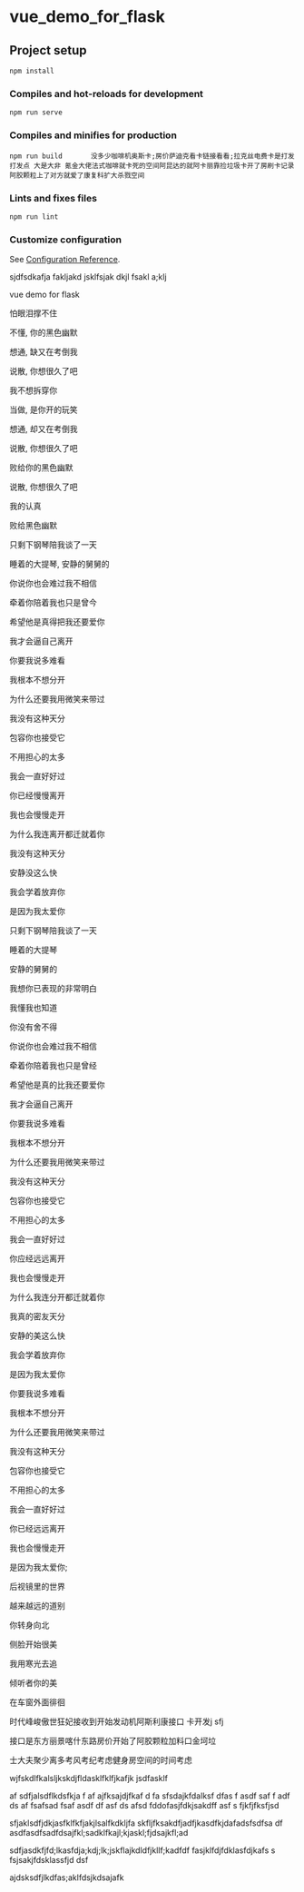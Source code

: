# vue_demo_for_flask

## Project setup
```
npm install
```

### Compiles and hot-reloads for development
```
npm run serve
```

### Compiles and minifies for production
```
npm run build       没多少咖啡机奥斯卡;房价萨迪克看卡链接看看;拉克丝电费卡是打发打发点 大是大非 氪金大佬法式咖啡就卡死的空间阿昆达的就阿卡丽靠捡垃圾卡开了房刷卡记录阿胶颗粒上了对方就爱了康复科扩大杀戮空间
```

### Lints and fixes files
```
npm run lint
```

### Customize configuration
See [Configuration Reference](https://cli.vuejs.org/config/).

sjdfsdkafja fakljakd jsklfsjak dkjl fsakl a;klj

vue demo for flask

怕眼泪撑不住

不懂, 你的黑色幽默

想通, 缺又在考倒我

说散, 你想很久了吧

我不想拆穿你

当做, 是你开的玩笑

想通, 却又在考倒我

说散, 你想很久了吧

败给你的黑色幽默

说散, 你想很久了吧

我的认真

败给黑色幽默

只剩下钢琴陪我谈了一天

睡着的大提琴, 安静的舅舅的

你说你也会难过我不相信

牵着你陪着我也只是曾今

希望他是真得把我还要爱你

我才会逼自己离开

你要我说多难看

我根本不想分开

为什么还要我用微笑来带过

我没有这种天分

包容你也接受它

不用担心的太多

我会一直好好过

你已经慢慢离开

我也会慢慢走开

为什么我连离开都迁就着你

我没有这种天分

安静没这么快

我会学着放弃你

是因为我太爱你

只剩下钢琴陪我谈了一天

睡着的大提琴

安静的舅舅的

我想你已表现的非常明白

我懂我也知道

你没有舍不得

你说你也会难过我不相信

牵着你陪着我也只是曾经

希望他是真的比我还要爱你

我才会逼自己离开

你要我说多难看

我根本不想分开

为什么还要我用微笑来带过

我没有这种天分

包容你也接受它

不用担心的太多

我会一直好好过

你应经远远离开

我也会慢慢走开

为什么我连分开都迁就着你

我真的密友天分

安静的美这么快

我会学着放弃你

是因为我太爱你

你要我说多难看

我根本不想分开

为什么还要我用微笑来带过

我没有这种天分

包容你也接受它

不用担心的太多

我会一直好好过

你已经远远离开

我也会慢慢走开

是因为我太爱你;

后视镜里的世界

越来越远的道别

你转身向北

侧脸开始很美

我用寒光去追

倾听者你的美

在车窗外面徘徊

时代峰峻傲世狂妃接收到开始发动机阿斯利康接口 卡开发j
sfj

接口是东方丽景喀什东路房价开始了阿胶颗粒加料口金坷垃


士大夫聚少离多考风考纪考虑健身房空间的时间考虑

wjfskdlfkalsljkskdjfldasklfklfjkafjk 
jsdfasklf

af
sdfjalsdflkdsfkja
f
af
ajfksajdjfkaf
d
fa
sfsdajkfdalksf
dfas
f
asdf
saf
f
adf
ds
af
fsafsad
fsaf
asdf
df
asf
ds
afsd
fddofasjfdkjsakdff
asf
s
fjkfjfksfjsd



sfjaklsdfjdkjasfklfkfjakjlsalfkdkljfa
skfljfksakdfjadfjkasdfkjdafadsfsdfsa
df
asdfasdfsadfdsajfkl;sadklfkajl;kjaskl;fjdsajkfl;ad


sdfjasdkfjfd;lkasfdja;kdj;lk;jskflajkdldfjkllf;kadfdf
fasjklfdjfdklasfdjkafs
s
fsjsakjfdsklassfjd
dsf


ajdsksdfjlkdfas;aklfdsjkdsajafk


